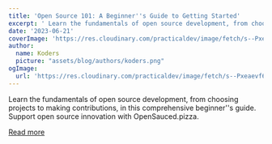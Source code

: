 ```yaml
---
title: 'Open Source 101: A Beginner''s Guide to Getting Started'
excerpt: ' Learn the fundamentals of open source development, from choosing projects to making contributions, in this comprehensive beginner''s guide. Support open source innovation with OpenSauced.pizza.'
date: '2023-06-21'
coverImage: 'https://res.cloudinary.com/practicaldev/image/fetch/s--Pxeaevf6--/c_imagga_scale,f_auto,fl_progressive,h_420,q_auto,w_1000/https://dev-to-uploads.s3.amazonaws.com/uploads/articles/ieh05eifaetb0e8myge8.png'
author:
  name: Koders
  picture: "assets/blog/authors/koders.png"
ogImage:
  url: 'https://res.cloudinary.com/practicaldev/image/fetch/s--Pxeaevf6--/c_imagga_scale,f_auto,fl_progressive,h_420,q_auto,w_1000/https://dev-to-uploads.s3.amazonaws.com/uploads/articles/ieh05eifaetb0e8myge8.png'
---
```


 Learn the fundamentals of open source development, from choosing projects to making contributions, in this comprehensive beginner''s guide. Support open source innovation with OpenSauced.pizza.

[Read more](https://dev.to/opensauced/open-source-101-a-beginners-guide-to-getting-started-37fb)
